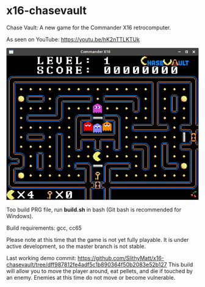 # x16-chasevault
Chase Vault: A new game for the Commander X16 retrocomputer.

As seen on YouTube: https://youtu.be/hK2nTTLKTUk

![](ChaseVaultDemo.png)

Too build PRG file, run **build.sh** in bash (Git bash is recommended for Windows).

Build requirements: gcc, cc65

Please note at this time that the game is not yet fully
playable. It is under active development, so the master branch is not stable.

Last working demo commit: https://github.com/SlithyMatt/x16-chasevault/tree/dff987812fe4adf5c1b890364f50b2083e52b127
This build will allow you to move the player around, eat pellets, and die if touched by an enemy. Enemies at this time do not move or become vulnerable.
